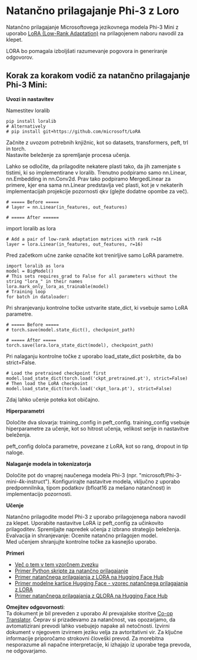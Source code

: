 <!--
CO_OP_TRANSLATOR_METADATA:
{
  "original_hash": "50b6a55a0831b417835087d8b57759fe",
  "translation_date": "2025-07-17T06:36:34+00:00",
  "source_file": "md/03.FineTuning/FineTuning_Lora.md",
  "language_code": "sl"
}
-->
# **Natančno prilagajanje Phi-3 z Loro**

Natančno prilagajanje Microsoftovega jezikovnega modela Phi-3 Mini z uporabo [LoRA (Low-Rank Adaptation)](https://github.com/microsoft/LoRA?WT.mc_id=aiml-138114-kinfeylo) na prilagojenem naboru navodil za klepet.

LORA bo pomagala izboljšati razumevanje pogovora in generiranje odgovorov.

## Korak za korakom vodič za natančno prilagajanje Phi-3 Mini:

**Uvozi in nastavitev**

Namestitev loralib

```
pip install loralib
# Alternatively
# pip install git+https://github.com/microsoft/LoRA

```

Začnite z uvozom potrebnih knjižnic, kot so datasets, transformers, peft, trl in torch.  
Nastavite beleženje za spremljanje procesa učenja.

Lahko se odločite, da prilagodite nekatere plasti tako, da jih zamenjate s tistimi, ki so implementirane v loralib. Trenutno podpiramo samo nn.Linear, nn.Embedding in nn.Conv2d. Prav tako podpiramo MergedLinear za primere, kjer ena sama nn.Linear predstavlja več plasti, kot je v nekaterih implementacijah projekcije pozornosti qkv (glejte dodatne opombe za več).

```
# ===== Before =====
# layer = nn.Linear(in_features, out_features)
```

```
# ===== After ======
```

import loralib as lora

```
# Add a pair of low-rank adaptation matrices with rank r=16
layer = lora.Linear(in_features, out_features, r=16)
```

Pred začetkom učne zanke označite kot trenirljive samo LoRA parametre.

```
import loralib as lora
model = BigModel()
# This sets requires_grad to False for all parameters without the string "lora_" in their names
lora.mark_only_lora_as_trainable(model)
# Training loop
for batch in dataloader:
```

Pri shranjevanju kontrolne točke ustvarite state_dict, ki vsebuje samo LoRA parametre.

```
# ===== Before =====
# torch.save(model.state_dict(), checkpoint_path)
```  
```
# ===== After =====
torch.save(lora.lora_state_dict(model), checkpoint_path)
```

Pri nalaganju kontrolne točke z uporabo load_state_dict poskrbite, da bo strict=False.

```
# Load the pretrained checkpoint first
model.load_state_dict(torch.load('ckpt_pretrained.pt'), strict=False)
# Then load the LoRA checkpoint
model.load_state_dict(torch.load('ckpt_lora.pt'), strict=False)
```

Zdaj lahko učenje poteka kot običajno.

**Hiperparametri**

Določite dva slovarja: training_config in peft_config. training_config vsebuje hiperparametre za učenje, kot so hitrost učenja, velikost serije in nastavitve beleženja.

peft_config določa parametre, povezane z LoRA, kot so rang, dropout in tip naloge.

**Nalaganje modela in tokenizatorja**

Določite pot do vnaprej naučenega modela Phi-3 (npr. "microsoft/Phi-3-mini-4k-instruct"). Konfigurirajte nastavitve modela, vključno z uporabo predpomnilnika, tipom podatkov (bfloat16 za mešano natančnost) in implementacijo pozornosti.

**Učenje**

Natančno prilagodite model Phi-3 z uporabo prilagojenega nabora navodil za klepet. Uporabite nastavitve LoRA iz peft_config za učinkovito prilagoditev. Spremljajte napredek učenja z izbrano strategijo beleženja.  
Evalvacija in shranjevanje: Ocenite natančno prilagojen model.  
Med učenjem shranjujte kontrolne točke za kasnejšo uporabo.

**Primeri**
- [Več o tem v tem vzorčnem zvezku](../../../../code/03.Finetuning/Phi_3_Inference_Finetuning.ipynb)
- [Primer Python skripte za natančno prilagajanje](../../../../code/03.Finetuning/FineTrainingScript.py)
- [Primer natančnega prilagajanja z LORA na Hugging Face Hub](../../../../code/03.Finetuning/Phi-3-finetune-lora-python.ipynb)
- [Primer modelne kartice Hugging Face - vzorec natančnega prilagajanja z LORA](https://huggingface.co/microsoft/Phi-3-mini-4k-instruct/blob/main/sample_finetune.py)
- [Primer natančnega prilagajanja z QLORA na Hugging Face Hub](../../../../code/03.Finetuning/Phi-3-finetune-qlora-python.ipynb)

**Omejitev odgovornosti**:  
Ta dokument je bil preveden z uporabo AI prevajalske storitve [Co-op Translator](https://github.com/Azure/co-op-translator). Čeprav si prizadevamo za natančnost, vas opozarjamo, da avtomatizirani prevodi lahko vsebujejo napake ali netočnosti. Izvirni dokument v njegovem izvirnem jeziku velja za avtoritativni vir. Za ključne informacije priporočamo strokovni človeški prevod. Za morebitna nesporazume ali napačne interpretacije, ki izhajajo iz uporabe tega prevoda, ne odgovarjamo.